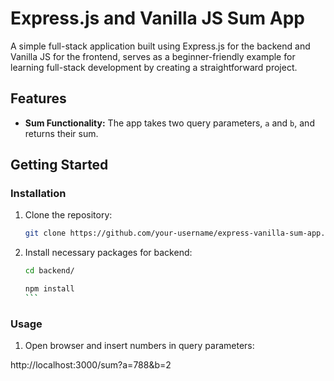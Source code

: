 # Express.js and Vanilla JS Sum App

A simple full-stack application built using Express.js for the backend and Vanilla JS for the frontend, serves as a beginner-friendly example for learning full-stack development by creating a straightforward project.

## Features

-   **Sum Functionality:** The app takes two query parameters, `a` and `b`, and returns their sum.

## Getting Started

### Installation

1. Clone the repository:

    ```bash
    git clone https://github.com/your-username/express-vanilla-sum-app.git
    ```

2. Install necessary packages for backend:

    ```bash
    cd backend/
    ```

    ````bash
    npm install
    ```
    ````

### Usage

1. Open browser and insert numbers in query parameters:

http://localhost:3000/sum?a=788&b=2
